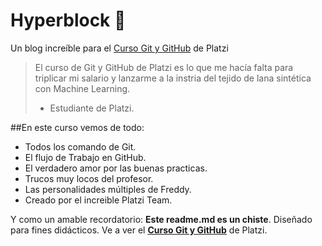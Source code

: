 # Hyperblock 💚
Un blog increíble para el [Curso Git y GitHub](https://platzi.com/cursos/git-github/ "Curso Git y GitHub") de Platzi
> El curso de Git y GitHub de Platzi es lo que me hacía falta para triplicar mi salario y lanzarme a la instria del tejido de lana sintética con Machine Learning.
> - Estudiante de Platzi.

##En este curso vemos de todo:
* Todos los comando de Git.
* El flujo de Trabajo en GitHub.
* El verdadero amor por las buenas practicas.
* Trucos muy locos del profesor.
* Las personalidades múltiples de Freddy.
* Creado por el increible Platzi Team.

Y como un amable recordatorio: **Este readme.md es un chiste**. Diseñado para fines didácticos. Ve a  ver el [**Curso Git y GitHub**](https://platzi.com/cursos/git-github/ "Curso Git y GitHub") de Platzi.